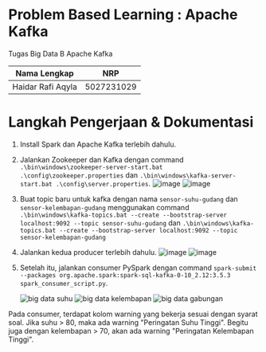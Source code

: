 # Problem Based Learning : Apache Kafka

Tugas Big Data B Apache Kafka

| Nama Lengkap           | NRP           |
| :--------------------: | :-----------: |
| Haidar Rafi Aqyla      | 5027231029    |

# Langkah Pengerjaan & Dokumentasi
1. Install Spark dan Apache Kafka terlebih dahulu.
2. Jalankan Zookeeper dan Kafka dengan command `.\bin\windows\zookeeper-server-start.bat .\config\zookeeper.properties` dan `.\bin\windows\kafka-server-start.bat .\config\server.properties`.
![image](https://github.com/user-attachments/assets/ca7edf83-c5de-4419-bfdb-7ac9b4d0e3a6)
![image](https://github.com/user-attachments/assets/cd9bee24-9b46-458c-ad0a-a38c5f3c7861)
3. Buat topic baru untuk kafka dengan nama `sensor-suhu-gudang` dan `sensor-kelembapan-gudang` menggunakan command `.\bin\windows\kafka-topics.bat --create --bootstrap-server localhost:9092 --topic sensor-suhu-gudang` dan `.\bin\windows\kafka-topics.bat --create --bootstrap-server localhost:9092 --topic sensor-kelembapan-gudang`
4. Jalankan kedua producer terlebih dahulu.
![image](https://github.com/user-attachments/assets/be6bce30-7227-4b4a-8f68-3dcb9a325c51)
![image](https://github.com/user-attachments/assets/b02c21cf-9013-49c2-acb9-573a4f0dbada)
5. Setelah itu, jalankan consumer PySpark dengan command `spark-submit --packages org.apache.spark:spark-sql-kafka-0-10_2.12:3.5.3 spark_consumer_script.py`.

   ![big data suhu](https://github.com/user-attachments/assets/6687350e-e64c-4e6f-a4af-cdd1a0224c3c)
   ![big data kelembapan](https://github.com/user-attachments/assets/12eb8632-14a4-4818-a21f-8efc0186d0a0)
   ![big data gabungan](https://github.com/user-attachments/assets/f8f05e17-f3fe-4929-9064-5042f68a8b0f)

Pada consumer, terdapat kolom warning yang bekerja sesuai dengan syarat soal. Jika suhu > 80, maka ada warning "Peringatan Suhu Tinggi". Begitu juga dengan kelembapan > 70, akan ada warning "Peringatan Kelembapan Tinggi".
